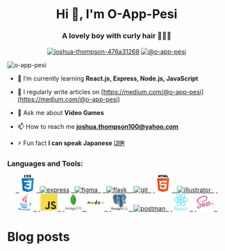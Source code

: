 <h1 align="center">Hi 👋, I'm O-App-Pesi</h1>
<h3 align="center">A lovely boy with curly hair 🧑🏻‍🦱</h3>

<p align="center">
<a href="https://linkedin.com/in/joshua-thompson-476a31268" target="blank"><img align="center" src="https://raw.githubusercontent.com/rahuldkjain/github-profile-readme-generator/master/src/images/icons/Social/linked-in-alt.svg" alt="joshua-thompson-476a31268" height="30" width="40" /></a>
<a href="https://medium.com/@o-app-pesi" target="blank"><img align="center" src="https://raw.githubusercontent.com/rahuldkjain/github-profile-readme-generator/master/src/images/icons/Social/medium.svg" alt="@o-app-pesi" height="30" width="40" /></a>
</p>

<p align="left"> <img src="https://komarev.com/ghpvc/?username=o-app-pesi&label=Profile%20views&color=0e75b6&style=flat" alt="o-app-pesi" /> </p>

- 🌱 I’m currently learning **React.js, Express, Node.js, JavaScript**

- 📝 I regularly write articles on [https://medium.com/@o-app-pesi](https://medium.com/@o-app-pesi)

- 💬 Ask me about **Video Games**

- 📫 How to reach me **joshua.thompson100@yahoo.com**

- ⚡ Fun fact **I can speak Japanese 🇯🇵**

<h3 align="left">Languages and Tools:</h3>
<p align="center"> <a href="https://www.w3schools.com/css/" target="_blank" rel="noreferrer"> &nbsp; <img src="https://raw.githubusercontent.com/devicons/devicon/master/icons/css3/css3-original-wordmark.svg" alt="css3" height="40"/> </a> <a href="https://expressjs.com" target="_blank" rel="noreferrer"> &nbsp;<img src="https://user-images.githubusercontent.com/11978772/40430986-a0eb7b92-5e63-11e8-80eb-43fe07f664a6.png" alt="express" height="40"/></a> <a href="https://www.figma.com/" target="_blank" rel="noreferrer">&nbsp; <img src="https://www.vectorlogo.zone/logos/figma/figma-icon.svg" alt="figma" height="40"/> &nbsp;</a> <a href="https://flask.palletsprojects.com/" target="_blank" rel="noreferrer">&nbsp; <img src="https://www.kindpng.com/picc/m/188-1882416_flask-python-logo-hd-png-download.png" alt="flask" height="40"/>&nbsp; </a> <a href="https://git-scm.com/" target="_blank" rel="noreferrer">&nbsp; <img src="https://www.vectorlogo.zone/logos/git-scm/git-scm-icon.svg" alt="git" height="40"/> &nbsp;</a> <a href="https://www.w3.org/html/" target="_blank" rel="noreferrer"> &nbsp;<img src="https://raw.githubusercontent.com/devicons/devicon/master/icons/html5/html5-original-wordmark.svg" alt="html5" height="40"/>&nbsp; </a> <a href="https://www.adobe.com/in/products/illustrator.html" target="_blank" rel="noreferrer"> &nbsp;<img src="https://www.vectorlogo.zone/logos/adobe_illustrator/adobe_illustrator-icon.svg" alt="illustrator" height="40"/> &nbsp;</a> <a href="https://www.java.com" target="_blank" rel="noreferrer"> &nbsp;<img src="https://raw.githubusercontent.com/devicons/devicon/master/icons/java/java-original.svg" alt="java" height="40"/> &nbsp;</a> <a href="https://developer.mozilla.org/en-US/docs/Web/JavaScript" target="_blank" rel="noreferrer"> &nbsp;<img src="https://raw.githubusercontent.com/devicons/devicon/master/icons/javascript/javascript-original.svg" alt="javascript" height="40"/> &nbsp;</a> <a href="https://www.mongodb.com/" target="_blank" rel="noreferrer"> &nbsp;<img src="https://raw.githubusercontent.com/devicons/devicon/master/icons/mongodb/mongodb-original-wordmark.svg" alt="mongodb" height="40"/>&nbsp; </a> <a href="https://nodejs.org" target="_blank" rel="noreferrer"> &nbsp;<img src="https://raw.githubusercontent.com/devicons/devicon/master/icons/nodejs/nodejs-original-wordmark.svg" alt="nodejs" height="40"/> &nbsp;</a> <a href="https://www.postgresql.org" target="_blank" rel="noreferrer"> &nbsp;<img src="https://raw.githubusercontent.com/devicons/devicon/master/icons/postgresql/postgresql-original-wordmark.svg" alt="postgresql" height="40"/>&nbsp; </a> <a href="https://postman.com" target="_blank" rel="noreferrer"> &nbsp;<img src="https://www.vectorlogo.zone/logos/getpostman/getpostman-icon.svg" alt="postman" height="40"/> &nbsp;</a> <a href="https://reactjs.org/" target="_blank" rel="noreferrer"> &nbsp;<img src="https://raw.githubusercontent.com/devicons/devicon/master/icons/react/react-original-wordmark.svg" alt="react" height="40"/> &nbsp;</a> <a href="https://sass-lang.com" target="_blank" rel="noreferrer"> &nbsp;<img src="https://raw.githubusercontent.com/devicons/devicon/master/icons/sass/sass-original.svg" alt="sass" height="40"/> &nbsp;</a> </p>

# Blog posts

<!-- BLOG-POST-LIST:START -->
<!-- BLOG-POST-LIST:END -->
